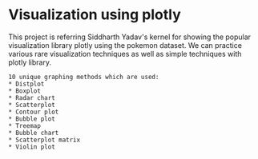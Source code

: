 # Visualization using plotly

This project is referring Siddharth Yadav's kernel for showing the popular visualization library plotly using the pokemon dataset. We can practice various rare visualization techniques as well as simple techniques with plotly library.

```
10 unique graphing methods which are used:  
* Distplot
* Boxplot
* Radar chart 
* Scatterplot
* Contour plot
* Bubble plot
* Treemap
* Bubble chart
* Scatterplot matrix
* Violin plot
```
